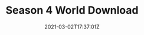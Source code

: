 ---
category: page
title: "Season 4 World Download"
date: 2021-03-02T17:37:01Z
description: ""
draft: true
---
